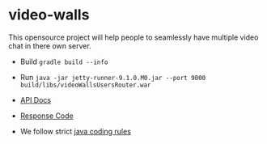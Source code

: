 video-walls
==================

This opensource project will help people to seamlessly have multiple video chat in there own server.

* Build `gradle build --info`

* Run `java -jar jetty-runner-9.1.0.M0.jar --port 9000 build/libs/videoWallsUsersRouter.war`

* [API Docs](https://documenter.getpostman.com/view/4519932/RWEdtLJN)

* [Response Code](https://docs.google.com/spreadsheets/d/e/2PACX-1vRQBYAwqRdtrRPNgMN4ZeUYUMym8-FeVYYL6zJeYjdwAjQSqQx0roVnCqarF8hSL3pSt8dRo14IkxOE/pubhtml)

* We follow strict [java coding rules](https://github.com/RocketChat/java-code-styles/blob/master/CODING_STYLE.md)